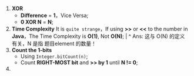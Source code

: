1. **XOR**
   + **Difference** = **1**，Vice Versa;
   + **0 XOR N** = **N**;
2. **Time Complexity**
   It is `quite strange`，If using **>>** or **<<** to the number in **Java**，The Time Complexity is **O(1)**, Not **O(N)**;
   |
   ^ Ans: 这与 O(N) 的定义有关，N 是指 题目element 的数量！
3. **Count the 1-bits**
   + Using `Integer.bitCount(n)`;
   + Count **RIGHT-MOST bit** and **>> by 1** until **N != 0**;
4. 